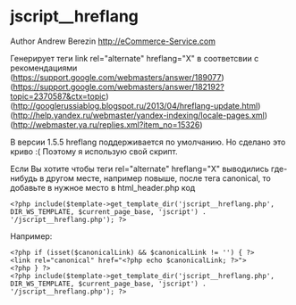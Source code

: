 # jscript__hreflang

Author
Andrew Berezin http://eCommerce-Service.com

Генерирует теги link rel="alternate" hreflang="X" в соответсвии с рекомендациями
(https://support.google.com/webmasters/answer/189077)
(https://support.google.com/webmasters/answer/182192?topic=2370587&ctx=topic)
(http://googlerussiablog.blogspot.ru/2013/04/hreflang-update.html)
(http://help.yandex.ru/webmaster/yandex-indexing/locale-pages.xml)
(http://webmaster.ya.ru/replies.xml?item_no=15326)

В версии 1.5.5 hreflang поддерживается по умолчанию. Но сделано это криво :( Поэтому я использую свой скрипт.

Если Вы хотите чтобы теги rel="alternate" hreflang="X" выводились где-нибудь в другом месте, например повыше, после тега canonical, то добавьте в нужное место в html_header.php код
```
<?php include($template->get_template_dir('jscript__hreflang.php', DIR_WS_TEMPLATE, $current_page_base, 'jscript') . '/jscript__hreflang.php'); ?>
```
Например:
```
<?php if (isset($canonicalLink) && $canonicalLink != '') { ?>
<link rel="canonical" href="<?php echo $canonicalLink; ?>">
<?php } ?>
<?php include($template->get_template_dir('jscript__hreflang.php', DIR_WS_TEMPLATE, $current_page_base, 'jscript') . '/jscript__hreflang.php'); ?>
```
